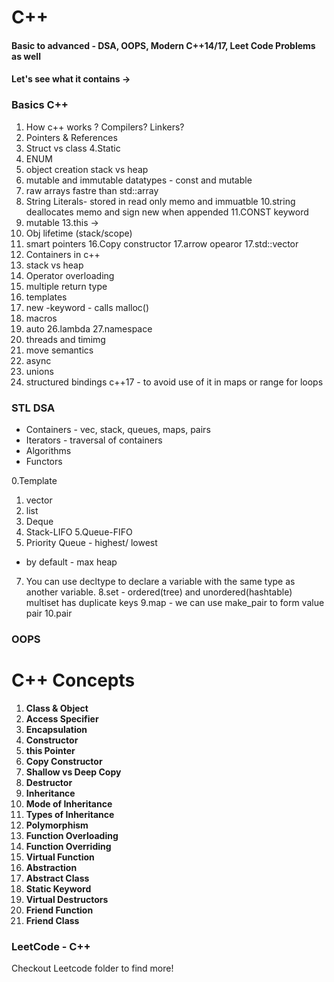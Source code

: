 # C++
#### Basic to advanced - DSA, OOPS, Modern C++14/17, Leet Code Problems as well

#### Let's see what it contains ->


### Basics C++
1. How c++ works ? Compilers? Linkers?
2. Pointers & References
3. Struct vs class
4.Static
5. ENUM
6. object creation stack vs heap
7. mutable and immutable datatypes - const and mutable
8. raw arrays fastre than std::array
9. String  Literals- stored in read only memo and immuatble
10.string deallocates memo and sign new when appended
11.CONST keyword
12. mutable
13.this ->
14. Obj lifetime (stack/scope)
15. smart pointers
16.Copy constructor
17.arrow opearor
17.std::vector
18. Containers in c++
19. stack vs heap
20. Operator overloading
21. multiple return type
22. templates
23. new -keyword - calls malloc()
24. macros
25. auto
26.lambda
27.namespace 
28. threads and timimg
29. move semantics 
30. async
31. unions
32. structured bindings c++17 - to avoid use of it in maps or range for loops

### STL DSA
- Containers - vec, stack, queues, maps, pairs
- Iterators - traversal of containers
- Algorithms
- Functors

0.Template
1. vector
2. list
3. Deque
4. Stack-LIFO
5.Queue-FIFO
6. Priority Queue - highest/ lowest
- by default - max heap
7. You can use decltype to declare a variable with the same type as another variable.
8.set - ordered(tree) and unordered(hashtable)
multiset has duplicate keys
9.map - we can use make_pair to form value pair
10.pair

### OOPS

# C++ Concepts

1. **Class & Object**
2. **Access Specifier**
3. **Encapsulation**
4. **Constructor**
5. **this Pointer**
6. **Copy Constructor**
7. **Shallow vs Deep Copy**
8. **Destructor**
9. **Inheritance**
10. **Mode of Inheritance**
11. **Types of Inheritance**
12. **Polymorphism**
13. **Function Overloading**
14. **Function Overriding**
15. **Virtual Function**
16. **Abstraction**
17. **Abstract Class**
18. **Static Keyword**
19. **Virtual Destructors**
20. **Friend Function**
21. **Friend Class**


### LeetCode - C++
Checkout Leetcode folder to find more!
